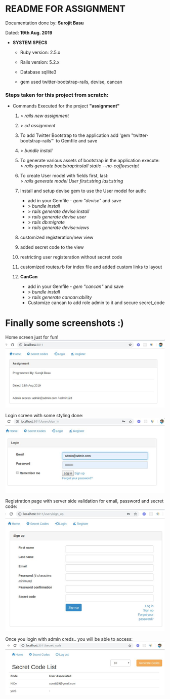 # README FOR ASSIGNMENT

Documentation done by: **Surojit Basu**

Dated: **19th Aug. 2019**

* __SYSTEM SPECS__ 

    * Ruby version: 2.5.x

    * Rails version: 5.2.x

    * Database sqllite3

    * gem used twitter-bootstrap-rails, devise, cancan


### Steps taken for this project from scratch:

* Commands Executed for the project __"assignment"__
  
  1. \> _rails new assignment_

  2. \> _cd assignment_

  3. To add Twitter Bootstrap to the application add 'gem "twitter-bootstrap-rails"' to Gemfile and save

  4. \> _bundle install_

  5. To generate various assets of bootstrap in the application execute:    
  \> _rails generate bootstrap:install static --no-coffeescript_

  6. To create User model with fields first, last:   
  \> _rails generate model User first:string last:string_

  7. Install and setup devise gem to use the User model for auth: 
      * add in your Gemfile -  _gem "devise"_ and save
      * \> _bundle install_
      * \> _rails generate devise:install_
      * \> _rails generate devise user_
      * \> _rails db:migrate_
      * \> _rails generate devise:views_            

  
  8. customized registeration/new view
  9. added secret code to the view
  10. restricting user registeration without secret code
  11. customized routes.rb for index file and added custom links to layout
  12. __CanCan__
      * add in your Gemfile - _gem "cancan"_ and save
      * \> _bundle install_
      * \> _rails generate cancan:ability_
      * Customize cancan to add role admin to it and secure secret_code
  
  
# Finally some screenshots :)

Home screen just for fun!
![Home Screen](/readmeimgs/home.jpg?raw=true "Home Screen")

Login screen with some styling done:
![Login Screen](/readmeimgs/login.jpg?raw=true "Login Screen")

Registration page with server side validation for email, password and secret code:
![Register Screen](/readmeimgs/register.jpg?raw=true "Register Screen")

Once you login with admin creds.. you will be able to access:
![Secret code](/readmeimgs/secret_code.jpg?raw=true "Secret Code Screen")
